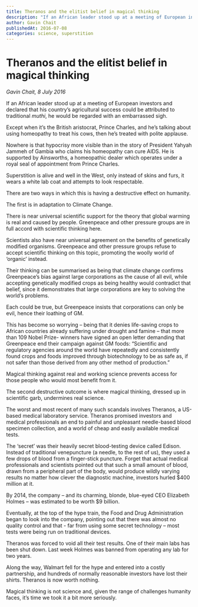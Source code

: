 ```yaml
---
title: Theranos and the elitist belief in magical thinking
description: "If an African leader stood up at a meeting of European investors and declared that his country’s agricultural success could be attributed to traditional muthi, he would be regarded with an embarrassed sigh."
author: Gavin Chait
publishedAt: 2016-07-08
categories: science, superstition
---
```


# Theranos and the elitist belief in magical thinking

_Gavin Chait, 8 July 2016_

If an African leader stood up at a meeting of European investors and declared that his country’s agricultural success could be attributed to traditional _muthi_, he would be regarded with an embarrassed sigh.

Except when it’s the British aristocrat, Prince Charles, and he’s talking about using homeopathy to treat his cows, then he’s treated with polite applause.

Nowhere is that hypocrisy more visible than in the story of President Yahyah Jammeh of Gambia who claims his homeopathy can cure AIDS. He is supported by Ainsworths, a homeopathic dealer which operates under a royal seal of appointment from Prince Charles.

Superstition is alive and well in the West, only instead of skins and furs, it wears a white lab coat and attempts to look respectable.

There are two ways in which this is having a destructive effect on humanity.

The first is in adaptation to Climate Change.

There is near universal scientific support for the theory that global warming is real and caused by people. Greenpeace and other pressure groups are in full accord with scientific thinking here.

Scientists also have near universal agreement on the benefits of genetically modified organisms. Greenpeace and other pressure groups refuse to accept scientific thinking on this topic, promoting the woolly world of ‘organic’ instead.

Their thinking can be summarised as being that climate change confirms Greenpeace’s bias against large corporations as the cause of all evil, while accepting genetically modified crops as being healthy would contradict that belief, since it demonstrates that large corporations are key to solving the world’s problems.

Each could be true, but Greenpeace insists that corporations can only be evil, hence their loathing of GM.

This has become so worrying – being that it denies life-saving crops to African countries already suffering under drought and famine – that more than 109 Nobel Prize- winners have signed an open letter demanding that Greenpeace end their campaign against GM foods: “Scientific and regulatory agencies around the world have repeatedly and consistently found crops and foods improved through biotechnology to be as safe as, if not safer than those derived from any other method of production.”

Magical thinking against real and working science prevents access for those people who would most benefit from it.

The second destructive outcome is where magical thinking, dressed up in scientific garb, undermines real science.

The worst and most recent of many such scandals involves Theranos, a US-based medical laboratory service. Theranos promised investors and medical professionals an end to painful and unpleasant needle-based blood specimen collection, and a world of cheap and easily available medical tests.

The ‘secret’ was their heavily secret blood-testing device called Edison. Instead of traditional venepuncture (a needle, to the rest of us), they used a few drops of blood from a finger-stick puncture. Forget that actual medical professionals and scientists pointed out that such a small amount of blood, drawn from a peripheral part of the body, would produce wildly varying results no matter how clever the diagnostic machine, investors hurled $400 million at it.

By 2014, the company – and its charming, blonde, blue-eyed CEO Elizabeth Holmes – was estimated to be worth $9 billion.

Eventually, at the top of the hype train, the Food and Drug Administration began to look into the company, pointing out that there was almost no quality control and that - far from using some secret technology – most tests were being run on traditional devices.

Theranos was forced to void all their test results. One of their main labs has been shut down. Last week Holmes was banned from operating any lab for two years.

Along the way, Walmart fell for the hype and entered into a costly partnership, and hundreds of normally reasonable investors have lost their shirts. Theranos is now worth nothing.

Magical thinking is not science and, given the range of challenges humanity faces, it’s time we took it a bit more seriously.
